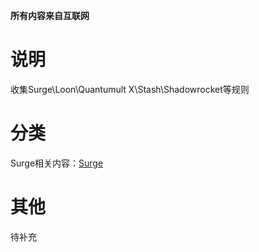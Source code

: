 **所有内容来自互联网**
# 说明
收集Surge\Loon\Quantumult X\Stash\Shadowrocket等规则
# 分类
Surge相关内容：[Surge](https://github.com/BlackCCCat/Rules/tree/0886594eb9a178d60979fcd628920fcb527971bf/Surge)

# 其他
待补充
